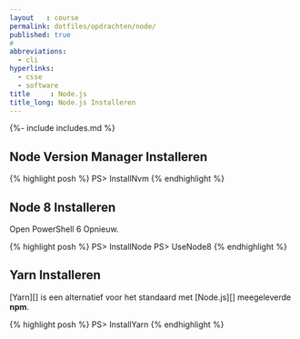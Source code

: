 ```yaml
---
layout   : course
permalink: dotfiles/opdrachten/node/
published: true
#
abbreviations:
  - cli
hyperlinks:
  - csse
  - software
title     : Node.js
title_long: Node.js Installeren
---
```

{%- include includes.md %}

Node Version Manager Installeren
--------------------------------

{% highlight posh %}
PS> InstallNvm
{% endhighlight %}

Node 8 Installeren
------------------

Open PowerShell 6 Opnieuw.

{% highlight posh %}
PS> InstallNode
PS> UseNode8
{% endhighlight %}

Yarn Installeren
----------------

[Yarn][] is een alternatief voor het standaard met [Node.js][] meegeleverde **npm**.

{% highlight posh %}
PS> InstallYarn
{% endhighlight %}
